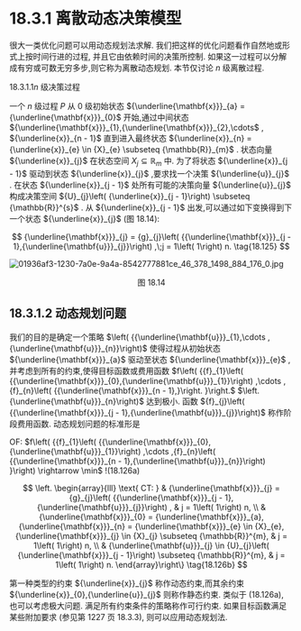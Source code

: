 # 18.3.1 离散动态决策模型

很大一类优化问题可以用动态规划法求解. 我们把这样的优化问题看作自然地或形式上按时间行进的过程, 并且它由依赖时间的决策所控制. 如果这一过程可以分解成有穷或可数无穷多步,则它称为离散动态规划. 本节仅讨论 $n$ 级离散过程.

${18.3.1.1n}$ 级决策过程

一个 $n$ 级过程 $P$ 从 0 级初始状态 ${\underline{\mathbf{x}}}_{a} = {\underline{\mathbf{x}}}_{0}$ 开始,通过中间状态 ${\underline{\mathbf{x}}}_{1},{\underline{\mathbf{x}}}_{2},\cdots$ , ${\underline{x}}_{n - 1}$ 直到进入最终状态 ${\underline{x}}_{n} = {\underline{x}}_{e} \in  {X}_{e} \subseteq  {\mathbb{R}}_{m}$ . 状态向量 ${\underline{x}}_{j}$ 在状态空间 ${X}_{j} \subseteq  {\mathbb{R}}_{m}$ 中. 为了将状态 ${\underline{x}}_{j - 1}$ 驱动到状态 ${\underline{x}}_{j}$ ,要求找一个决策 ${\underline{u}}_{j}$ . 在状态 ${\underline{x}}_{j - 1}$ 处所有可能的决策向量 ${\underline{u}}_{j}$ 构成决策空间 ${U}_{j}\left( {\underline{x}}_{j - 1}\right)  \subseteq  {\mathbb{R}}^{s}$ . 从 ${\underline{x}}_{j - 1}$ 出发,可以通过如下变换得到下一个状态 ${\underline{x}}_{j}$ (图 18.14):

$$
{\underline{\mathbf{x}}}_{j} = {g}_{j}\left( {{\underline{\mathbf{x}}}_{j - 1},{\underline{\mathbf{u}}}_{j}}\right) ,\;j = 1\left( 1\right) n. \tag{18.125}
$$

![01936af3-1230-7a0e-9a4a-8542777881ce_46_378_1498_884_176_0.jpg](/images/01936af3-1230-7a0e-9a4a-8542777881ce_46_378_1498_884_176_0.jpg)

<center>图 18.14</center>

## 18.3.1.2 动态规划问题

我们的目的是确定一个策略 $\left( {{\underline{\mathbf{u}}}_{1},\cdots ,{\underline{\mathbf{u}}}_{n}}\right)$ 使得过程从初始状态 ${\underline{\mathbf{x}}}_{a}$ 驱动至状态 ${\underline{\mathbf{x}}}_{e}$ ,并考虑到所有的约束,使得目标函数或费用函数 $f\left( {{f}_{1}\left( {{\underline{\mathbf{x}}}_{0},{\underline{\mathbf{u}}}_{1}}\right) ,\cdots ,{f}_{n}\left( {{\underline{\mathbf{x}}}_{n - 1},}\right. }\right.$ $\left. {\underline{\mathbf{u}}}_{n}\right)$ 达到极小. 函数 ${f}_{j}\left( {{\underline{\mathbf{x}}}_{j - 1},{\underline{\mathbf{u}}}_{j}}\right)$ 称作阶段费用函数. 动态规划问题的标准形是

OF: $f\left( {{f}_{1}\left( {{\underline{\mathbf{x}}}_{0},{\underline{\mathbf{u}}}_{1}}\right) ,\cdots ,{f}_{n}\left( {{\underline{\mathbf{x}}}_{n - 1},{\underline{\mathbf{u}}}_{n}}\right) }\right)  \rightarrow  \min$ !(18.126a)

$$
\left. \begin{array}{lll} \text{ CT: } & {\underline{\mathbf{x}}}_{j} = {g}_{j}\left( {{\underline{\mathbf{x}}}_{j - 1},{\underline{\mathbf{u}}}_{j}}\right) , & j = 1\left( 1\right) n, \\   & {\underline{\mathbf{x}}}_{0} = {\underline{\mathbf{x}}}_{a},{\underline{\mathbf{x}}}_{n} = {\underline{\mathbf{x}}}_{e} \in  {X}_{e},{\underline{\mathbf{x}}}_{j} \in  {X}_{j} \subseteq  {\mathbb{R}}^{m}, & j = 1\left( 1\right) n, \\   & {\underline{\mathbf{u}}}_{j} \in  {U}_{j}\left( {\underline{\mathbf{x}}}_{j - 1}\right)  \subseteq  {\mathbb{R}}^{m}, & j = 1\left( 1\right) n. \end{array}\right\}   \tag{18.126b}
$$

第一种类型的约束 ${\underline{x}}_{j}$ 称作动态约束,而其余约束 ${\underline{x}}_{0},{\underline{u}}_{j}$ 则称作静态约束. 类似于 (18.126a), 也可以考虑极大问题. 满足所有约束条件的策略称作可行约束. 如果目标函数满足某些附加要求 (参见第 1227 页 18.3.3), 则可以应用动态规划法.
